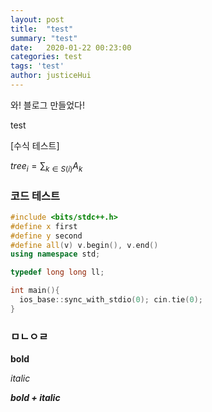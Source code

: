 ```yaml
---
layout: post
title:  "test"
summary: "test"
date:   2020-01-22 00:23:00
categories: test
tags: 'test'
author: justiceHui
---
```

와! 블로그 만들었다!

test

[수식 테스트]

$tree_i = \sum_{k∈S(i)} A_k$

### 코드 테스트

```cpp
#include <bits/stdc++.h>
#define x first
#define y second
#define all(v) v.begin(), v.end()
using namespace std;

typedef long long ll;

int main(){
  ios_base::sync_with_stdio(0); cin.tie(0);
}
```

### ㅁㄴㅇㄹ

**bold**

*italic*

***bold + italic***
